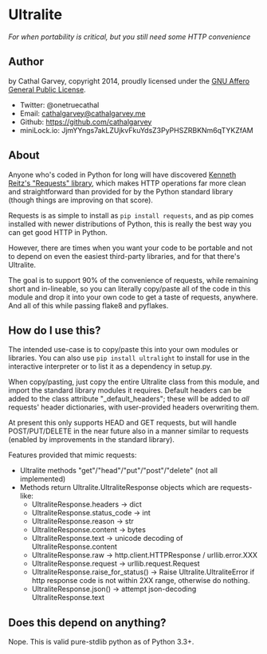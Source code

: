 
# Ultralite
*For when portability is critical, but you still need some HTTP convenience*

## Author
by Cathal Garvey, copyright 2014, proudly licensed under the
[GNU Affero General Public License](https://www.gnu.org/licenses/agpl-3.0.txt).

* Twitter: @onetruecathal
* Email: cathalgarvey@cathalgarvey.me
* Github: https://github.com/cathalgarvey
* miniLock.io: JjmYYngs7akLZUjkvFkuYdsZ3PyPHSZRBKNm6qTYKZfAM

## About
Anyone who's coded in Python for long will have discovered [Kenneth Reitz's
"Requests" library](http://docs.python-requests.org/en/latest/), which makes
HTTP operations far more clean and straightforward than provided for by the
Python standard library (though things are improving on that score).

Requests is as simple to install as `pip install requests`, and as pip comes
installed with newer distributions of Python, this is really the best way you
can get good HTTP in Python.

However, there are times when you want your code to be portable and not to
depend on even the easiest third-party libraries, and for that there's
Ultralite.

The goal is to support 90% of the convenience of requests, while remaining
short and in-lineable, so you can literally copy/paste all of the code in this
module and drop it into your own code to get a taste of requests, anywhere.
And all of this while passing flake8 and pyflakes.

## How do I use this?
The intended use-case is to copy/paste this into your own modules or libraries.
You can also use `pip install ultralight` to install for use in the interactive
interpreter or to list it as a dependency in setup.py.

When copy/pasting, just copy the entire Ultralite class from this module, and
import the standard library modules it requires. Default headers can be added
to the class attribute "_default_headers"; these will be added to *all*
requests' header dictionaries, with user-provided headers overwriting them.

At present this only supports HEAD and GET requests, but will handle
POST/PUT/DELETE in the near future also in a manner similar to requests
(enabled by improvements in the standard library).

Features provided that mimic requests:

* Ultralite methods "get"/"head"/"put"/"post"/"delete" (not all implemented)
* Methods return Ultralite.UltraliteResponse objects which are requests-like:
    - UltraliteResponse.headers -> dict
    - UltraliteResponse.status_code -> int
    - UltraliteResponse.reason -> str
    - UltraliteResponse.content -> bytes
    - UltraliteResponse.text -> unicode decoding of UltraliteResponse.content
    - UltraliteResponse.raw -> http.client.HTTPResponse / urllib.error.XXX
    - UltraliteResponse.request -> urllib.request.Request
    - UltraliteResponse.raise_for_status() -> Raise Ultralite.UltraliteError if
      http response code is not within 2XX range, otherwise do nothing.
    - UltraliteResponse.json() -> attempt json-decoding UltraliteResponse.text

## Does this depend on anything?
Nope. This is valid pure-stdlib python as of Python 3.3+.

